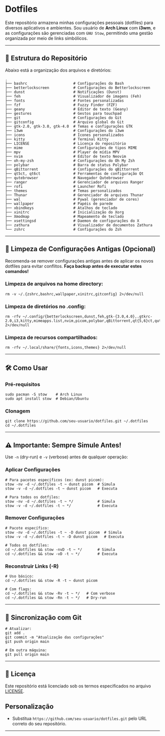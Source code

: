 # Dotfiles

Este repositório armazena minhas configurações pessoais (dotfiles) para diversos aplicativos e ambientes. Sou usuário de **Arch Linux** com **i3wm**, e as configurações são gerenciadas com `GNU Stow`, permitindo uma gestão organizada por meio de links simbólicos.

------

## 📂 Estrutura do Repositório

Abaixo está a organização dos arquivos e diretórios:

```
.
├── bashrc                     # Configurações do Bash
├── betterlockscreen           # Configurações do Betterlockscreen
├── dunst                      # Notificações (Dunst)
├── feh                        # Visualizador de imagens (Feh)
├── fonts                      # Fontes personalizadas
├── fzf                        # Fuzzy Finder (FZF)
├── geany                      # Editor de texto (Geany)
├── gestures                   # Gestos para touchpad
├── git                        # Configurações do Git
├── gitconfig                  # Arquivo global do Git
├── gtk-2.0, gtk-3.0, gtk-4.0  # Temas e configurações GTK
├── i3wm                       # Configurações do i3wm
├── icons                      # Ícones personalizados
├── kitty                      # Terminal Kitty
├── LICENSE                    # Licença do repositório
├── mime                       # Configurações de tipos MIME
├── mpv                        # Player de mídia MPV
├── nvim                       # Editor de texto Neovim
├── oh-my-zsh                  # Configurações do Oh My Zsh
├── polybar                    # Barra de status Polybar
├── qBittorrent                # Configurações do qBittorrent
├── qt5ct, qt6ct               # Ferramentas de configuração Qt
├── qutebrowser                # Navegador Qutebrowser
├── ranger                     # Gerenciador de arquivos Ranger
├── rofi                       # Launcher Rofi
├── themes                     # Temas personalizados
├── Thunar                     # Gerenciador de arquivos Thunar
├── wal                        # Pywal (gerenciador de cores)
├── wallpaper                  # Papéis de parede
├── xbindkeys                  # Atalhos de teclado
├── xinitrc                    # Inicialização do Xorg
├── Xmodmap                    # Mapeamento de teclado
├── xsettingsd                 # Daemon de configurações do X
├── zathura                    # Visualizador de documentos Zathura
└── zshrc                      # Configurações do Zsh
```

------

## 🧹 Limpeza de Configurações Antigas (Opcional)

Recomenda-se remover configurações antigas antes de aplicar os novos dotfiles para evitar conflitos. **Faça backup antes de executar estes comandos!**

### Limpeza de arquivos na home directory:

```
rm -v ~/.{zshrc,bashrc,wallpaper,xinitrc,gitconfig} 2>/dev/null
```

### Limpeza de diretórios no .config:
```
rm -rfv ~/.config/{betterlockscreen,dunst,feh,gtk-{3.0,4.0},.gtkrc-2.0,i3,kitty,mimeapps.list,nvim,picom,polybar,qBittorrent,qt{5,6}ct,qutebrowser,ranger,rofi,xsettingsd,zathura,geany} 2>/dev/null
```

### Limpeza de recursos compartilhados:
```
rm -rfv ~/.local/share/{fonts,icons,themes} 2>/dev/null
```

------

## 🛠 Como Usar

### Pré-requisitos

```
sudo pacman -S stow    # Arch Linux
sudo apt install stow  # Debian/Ubuntu
```

### Clonagem

```
git clone https://github.com/seu-usuario/dotfiles.git ~/.dotfiles
cd ~/.dotfiles
```

------

## ⚠️ Importante: Sempre Simule Antes!

Use `-n` (dry-run) e `-v` (verbose) antes de qualquer operação:

### Aplicar Configurações

```
# Para pacotes específicos (ex: dunst picom):
stow -nv -d ~/.dotfiles -t ~ dunst picom  # Simula
stow -v -d ~/.dotfiles -t ~ dunst picom   # Executa

# Para todos os dotfiles:
stow -nv -d ~/.dotfiles -t ~ */           # Simula
stow -v -d ~/.dotfiles -t ~ */            # Executa
```

### Remover Configurações

```
# Pacote específico:
stow -nv -d ~/.dotfiles -t ~ -D dunst picom  # Simula
stow -v -d ~/.dotfiles -t ~ -D dunst picom   # Executa

# Todos os dotfiles:
cd ~/.dotfiles && stow -nvD -t ~ */       # Simula
cd ~/.dotfiles && stow -vD -t ~ */        # Executa
```

### Reconstruir Links (-R)

```
# Uso básico:
cd ~/.dotfiles && stow -R -t ~ dunst picom

# Com flags:
cd ~/.dotfiles && stow -Rv -t ~ */   # Com verbose
cd ~/.dotfiles && stow -Rn -t ~ */   # Dry-run
```

------

## 🔄 Sincronização com Git

```
# Atualizar:
git add .
git commit -m "Atualização das configurações"
git push origin main

# Em outra máquina:
git pull origin main
```

------

## 📜 Licença

Este repositório está licenciado sob os termos especificados no arquivo [LICENSE](https://github.com/SSMassociados/MyDotFiles/blob/main/LICENSE).

## Personalização

- Substitua `https://github.com/seu-usuario/dotfiles.git` pelo URL correto do seu repositório.

---

